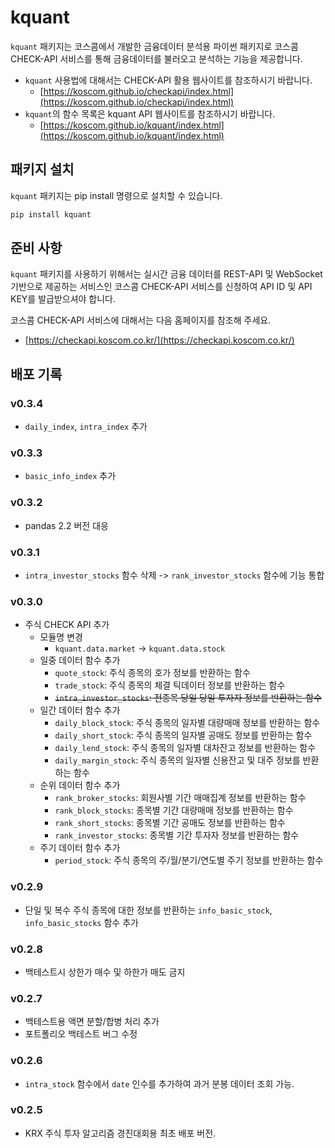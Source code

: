 # kquant

`kquant` 패키지는 코스콤에서 개발한 금융데이터 분석용 파이썬 패키지로 코스콤 CHECK-API 서비스를 통해 금융데이터를 불러오고 분석하는 기능을 제공합니다.

- `kquant` 사용법에 대해서는 CHECK-API 활용 웹사이트를 참조하시기 바랍니다.
  - [https://koscom.github.io/checkapi/index.html](https://koscom.github.io/checkapi/index.html)
- `kquant`의 함수 목록은 kquant API 웹사이트를 참조하시기 바랍니다.
  - [https://koscom.github.io/kquant/index.html](https://koscom.github.io/kquant/index.html)

## 패키지 설치

`kquant` 패키지는 pip install 명령으로 설치할 수 있습니다.

```bash
pip install kquant
```

## 준비 사항

`kquant` 패키지를 사용하기 위해서는 실시간 금융 데이터를 REST-API 및 WebSocket 기반으로 제공하는 서비스인
코스콤 CHECK-API 서비스를 신청하여 API ID 및 API KEY를 발급받으셔야 합니다.

코스콤 CHECK-API 서비스에 대해서는 다음 홈페이지를 참조해 주세요.

- [https://checkapi.koscom.co.kr/](https://checkapi.koscom.co.kr/)

## 배포 기록

### v0.3.4

- `daily_index`, `intra_index` 추가

### v0.3.3

- `basic_info_index` 추가

### v0.3.2

- pandas 2.2 버전 대응

### v0.3.1

- `intra_investor_stocks` 함수 삭제 -> `rank_investor_stocks` 함수에 기능 통합

### v0.3.0

- 주식 CHECK API 추가
  - 모듈명 변경
    - `kquant.data.market` -> `kquant.data.stock`
  - 일중 데이터 함수 추가
    - `quote_stock`: 주식 종목의 호가 정보를 반환하는 함수
    - `trade_stock`: 주식 종목의 체결 틱데이터 정보를 반환하는 함수
    - ~~`intra_investor_stocks`: 전종목 당일 당일 투자자 정보를 반환하는 함수~~
  - 일간 데이터 함수 추가
    - `daily_block_stock`: 주식 종목의 일자별 대량매매 정보를 반환하는 함수
    - `daily_short_stock`: 주식 종목의 일자별 공매도 정보를 반환하는 함수
    - `daily_lend_stock`: 주식 종목의 일자별 대차잔고 정보를 반환하는 함수
    - `daily_margin_stock`: 주식 종목의 일자별 신용잔고 및 대주 정보를 반환하는 함수
  - 순위 데이터 함수 추가
    - `rank_broker_stocks`: 회원사별 기간 매매집계 정보를 반환하는 함수
    - `rank_block_stocks`: 종목별 기간 대량매매 정보를 반환하는 함수
    - `rank_short_stocks`: 종목별 기간 공매도 정보를 반환하는 함수
    - `rank_investor_stocks`: 종목별 기간 투자자 정보를 반환하는 함수
  - 주기 데이터 함수 추가
    - `period_stock`: 주식 종목의 주/월/분기/연도별 주기 정보를 반환하는 함수

### v0.2.9

- 단일 및 복수 주식 종목에 대한 정보를 반환하는 `info_basic_stock`, `info_basic_stocks` 함수 추가

### v0.2.8

- 백테스트시 상한가 매수 및 하한가 매도 금지

### v0.2.7

- 백테스트용 액면 분할/합병 처리 추가
- 포트폴리오 백테스트 버그 수정

### v0.2.6

- `intra_stock` 함수에서 `date` 인수를 추가하여 과거 분봉 데이터 조회 가능.

### v0.2.5

- KRX 주식 투자 알고리즘 경진대회용 최초 배포 버전.
